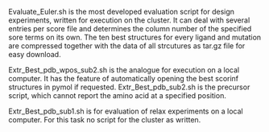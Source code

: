 Evaluate_Euler.sh is the most developed evaluation script for design experiments, written for execution on the cluster.
It can deal with several entries per score file and determines the column number of the specified sore terms on its own.
The ten best structures for every ligand and mutation are compressed together with the data of all strcutures as tar.gz file for easy download.

Extr_Best_pdb_wpos_sub2.sh is the analogue for execution on a local computer.
It has the feature of automatically opening the best scorinf structures in pymol if requested.
Extr_Best_pdb_sub2.sh is the precursor script, which cannot report the amino acid at a specified position.

Extr_Best_pdb_sub1.sh is for evaluation of relax experiments on a local computer. For this task no script for the cluster as written.
